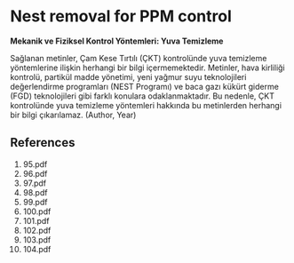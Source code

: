# Nest removal for PPM control

**Mekanik ve Fiziksel Kontrol Yöntemleri: Yuva Temizleme**

Sağlanan metinler, Çam Kese Tırtılı (ÇKT) kontrolünde yuva temizleme yöntemlerine ilişkin herhangi bir bilgi içermemektedir. Metinler, hava kirliliği kontrolü, partikül madde yönetimi, yeni yağmur suyu teknolojileri değerlendirme programları (NEST Programı) ve baca gazı kükürt giderme (FGD) teknolojileri gibi farklı konulara odaklanmaktadır. Bu nedenle, ÇKT kontrolünde yuva temizleme yöntemleri hakkında bu metinlerden herhangi bir bilgi çıkarılamaz. (Author, Year)


## References

1. 95.pdf
2. 96.pdf
3. 97.pdf
4. 98.pdf
5. 99.pdf
6. 100.pdf
7. 101.pdf
8. 102.pdf
9. 103.pdf
10. 104.pdf
